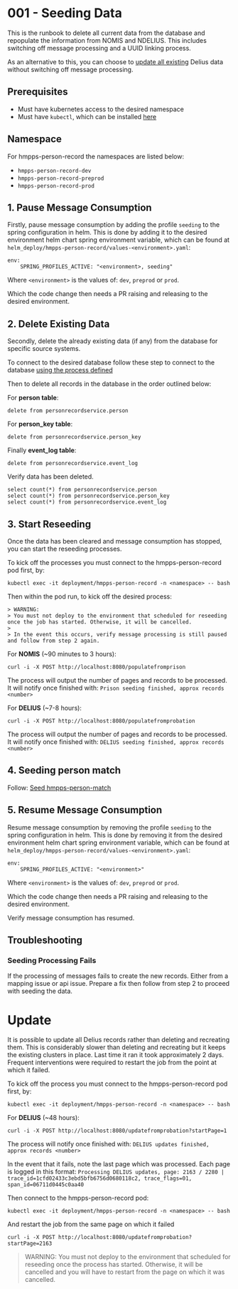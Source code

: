 # 001 - Seeding Data

This is the runbook to delete all current data from the database and repopulate the information from NOMIS and NDELIUS.
This includes switching off message processing and a UUID linking process.

As an alternative to this, you can choose to [update all existing](#update) Delius data without switching off message processing.  

## Prerequisites

* Must have kubernetes access to the desired namespace
* Must have `kubectl`, which can be installed [here](https://kubernetes.io/docs/tasks/tools/#kubectl)

## Namespace

For hmpps-person-record the namespaces are listed below:
* `hmpps-person-record-dev`
* `hmpps-person-record-preprod`
* `hmpps-person-record-prod`

## 1. Pause Message Consumption

Firstly, pause message consumption by adding the profile `seeding` to the spring configuration in helm.
This is done by adding it to the desired environment helm chart spring environment variable, which can be found at `helm_deploy/hmpps-person-record/values-<environment>.yaml`:

```
env:
    SPRING_PROFILES_ACTIVE: "<environment>, seeding"
```

Where `<environment>` is the values of: `dev`, `preprod` or `prod`.

Which the code change then needs a PR raising and releasing to the desired environment.

## 2. Delete Existing Data

Secondly, delete the already existing data (if any) from the database for specific source systems.

To connect to the desired database follow these step to connect to the database [using the process defined](https://user-guide.cloud-platform.service.justice.gov.uk/documentation/other-topics/rds-external-access.html)

Then to delete all records in the database in the order outlined below:

For **person table**:
```
delete from personrecordservice.person
```

For **person_key table**:
```
delete from personrecordservice.person_key
```

Finally **event_log table**:
```
delete from personrecordservice.event_log
```


Verify data has been deleted.

```
select count(*) from personrecordservice.person
select count(*) from personrecordservice.person_key
select count(*) from personrecordservice.event_log

```

## 3. Start Reseeding

Once the data has been cleared and message consumption has stopped, you can start the reseeding processes.

To kick off the processes you must connect to the hmpps-person-record pod first, by:

```shell
kubectl exec -it deployment/hmpps-person-record -n <namespace> -- bash
```


Then within the pod run, to kick off the desired process:

    > WARNING:
    > You must not deploy to the environment that scheduled for reseeding once the job has started. Otherwise, it will be cancelled.
    >
    > In the event this occurs, verify message processing is still paused and follow from step 2 again.

For **NOMIS** (~90 minutes to 3 hours):
```shell
curl -i -X POST http://localhost:8080/populatefromprison 
```
The process will output the number of pages and records to be processed.
It will notify once finished with: `Prison seeding finished, approx records <number>`

For **DELIUS** (~7-8 hours):
```shell
curl -i -X POST http://localhost:8080/populatefromprobation
```

The process will output the number of pages and records to be processed.
It will notify once finished with: `DELIUS seeding finished, approx records <number>`

## 4. Seeding person match

Follow: [Seed hmpps-person-match](./004-Seeding-Person-Match.md)

## 5. Resume Message Consumption
 
Resume message consumption by removing the profile `seeding` to the spring configuration in helm.
This is done by removing it from the desired environment helm chart spring environment variable, which can be found at `helm_deploy/hmpps-person-record/values-<environment>.yaml`:

```
env:
    SPRING_PROFILES_ACTIVE: "<environment>"
```

Where `<environment>` is the values of: `dev`, `preprod` or `prod`.

Which the code change then needs a PR raising and releasing to the desired environment.

Verify message consumption has resumed.

## Troubleshooting

### Seeding Processing Fails

If the processing of messages fails to create the new records. Either from a mapping issue or api issue. Prepare a fix then follow from step 2 to proceed with seeding the data.

# Update

It is possible to update all Delius records rather than deleting and recreating them. This is considerably slower than deleting and recreating but it keeps the existing clusters in place. Last time it ran it took approximately 2 days. Frequent interventions were required to restart the job from the point at which it failed.

To kick off the process you must connect to the hmpps-person-record pod first, by:

```shell
kubectl exec -it deployment/hmpps-person-record -n <namespace> -- bash
```

For **DELIUS** (~48 hours):
```shell
curl -i -X POST http://localhost:8080/updatefromprobation?startPage=1
```

The process will notify once finished with: `DELIUS updates finished, approx records <number>`

In the event that it fails, note the last page which was processed. Each page is logged in this format:
`Processing DELIUS updates, page: 2163 / 2280 | trace_id=1cfd02433c3ebd5bfb6756d0680118c2, trace_flags=01, span_id=06711d0445c0aa40 `

Then connect to the hmpps-person-record pod:

```shell
kubectl exec -it deployment/hmpps-person-record -n <namespace> -- bash
```

And restart the job from the same page on which it failed

```shell
curl -i -X POST http://localhost:8080/updatefromprobation?startPage=2163
```

> WARNING:
> You must not deploy to the environment that scheduled for reseeding once the process has started. Otherwise, it will be cancelled and you will have to restart from the page on which it was cancelled.
>

